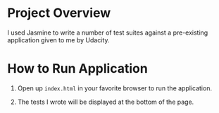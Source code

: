 # Project Overview

I used Jasmine to write a number of test suites against a pre-existing application given to me by Udacity.


# How to Run Application
1. Open up `index.html` in your favorite browser to run the application.

2. The tests I wrote will be displayed at the bottom of the page.
